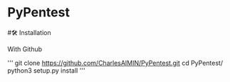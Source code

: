 # PyPentest

#🛠️ Installation

With Github

'''
git clone https://github.com/CharlesAIMIN/PyPentest.git
cd PyPentest/
python3 setup.py install
'''
